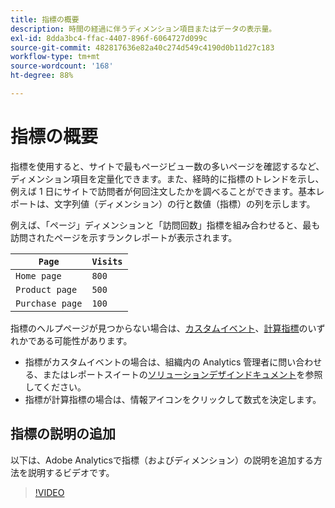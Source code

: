 ```yaml
---
title: 指標の概要
description: 時間の経過に伴うディメンション項目またはデータの表示量。
exl-id: 8dda3bc4-ffac-4407-896f-6064727d099c
source-git-commit: 482817636e82a40c274d549c4190d0b11d27c183
workflow-type: tm+mt
source-wordcount: '168'
ht-degree: 88%

---
```


# 指標の概要

指標を使用すると、サイトで最もページビュー数の多いページを確認するなど、ディメンション項目を定量化できます。また、経時的に指標のトレンドを示し、例えば 1 日にサイトで訪問者が何回注文したかを調べることができます。基本レポートは、文字列値（ディメンション）の行と数値（指標）の列を示します。

例えば、「ページ」ディメンションと「訪問回数」指標を組み合わせると、最も訪問されたページを示すランクレポートが表示されます。

| `Page` | `Visits` |
| --- | --- |
| `Home page` | `800` |
| `Product page` | `500` |
| `Purchase page` | `100` |

指標のヘルプページが見つからない場合は、[カスタムイベント](custom-events.md)、[計算指標](../c-calcmetrics/cm-overview.md)のいずれかである可能性があります。

* 指標がカスタムイベントの場合は、組織内の Analytics 管理者に問い合わせる、またはレポートスイートの[ソリューションデザインドキュメント](/help/implement/prepare/solution-design.md)を参照してください。
* 指標が計算指標の場合は、情報アイコンをクリックして数式を決定します。

## 指標の説明の追加

以下は、Adobe Analyticsで指標（およびディメンション）の説明を追加する方法を説明するビデオです。

>[!VIDEO](https://video.tv.adobe.com/v/25453/?quality=12)
